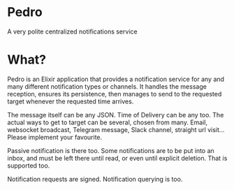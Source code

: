 
# Pedro

A very polite centralized notifications service

# What?

Pedro is an Elixir application that provides a notification service for any and many different notification types or channels. It handles the message reception, ensures its persistence, then manages to send to the requested target whenever the requested time arrives. 

The message itself can be any JSON. Time of Delivery can be any too. The actual ways to get to target can be several, chosen from many. Email, websocket broadcast, Telegram message, Slack channel, straight url visit... Please implement your favourite.

Passive notification is there too. Some notifications are to be put into an inbox, and must be left there until read, or even until explicit deletion. That is supported too.

Notification requests are signed. Notification querying is too.
